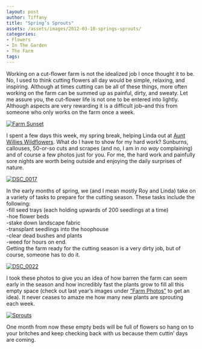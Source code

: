 ```yaml
---
layout: post
author: Tiffany
title: "Spring’s Sprouts"
assets: /assets/images/2012-03-10-springs-sprouts/
categories: 
- Flowers
- In The Garden
- The Farm
tags: 
---
```


Working on a cut-flower farm is not the idealized job I once thought it to be. No, I used to think cutting flowers all day would be simple, relaxing, and inspiring. Although at times cutting can be all of these things, more often working on the farm can be summed up as painful, dirty, and sweaty. Let me assure you, the cut-flower life is not one to be entered into lightly. Although aspects are very rewarding it is a difficult job–and this from someone who only works on the farm once a week.

[![](jekyll_uploads/2012/03/DSC_0059-001-575x381.jpg "Farm Sunset")](http://www.sweetpeonies.com/2012/03/springs-sprouts/dsc_0059-001/)

I spent a few days this week, my spring break, helping Linda out at [Aunt Willies Wildflowers](www.auntwillieswildflowers.com). What do I have to show for my hard work? Sunburns, callouses, 50-or-so cuts and scrapes (and no, I am in _no way_ complaining) and of course a few photos just for you. For me, the hard work and painfully sore nights are worth being outside and enjoying the daily surprises of nature.

[![](jekyll_uploads/2012/03/DSC_0017-575x381.jpg "DSC_0017")](http://www.sweetpeonies.com/2012/03/springs-sprouts/dsc_0017/)

In the early months of spring, we (and I mean mostly Roy and Linda) take on a variety of tasks to prepare for the cutting season. These tasks include the following:  
-fill seed trays (each holding upwards of 200 seedlings at a time)  
-hoe flower beds  
-stake down landscape fabric  
-transplant seedlings into the hoophouse  
-clear dead bushes and plants  
-weed for hours on end.  
Getting the farm ready for the cutting season is a very dirty job, but of course, someone has to do it.

[![](jekyll_uploads/2012/03/DSC_0022-575x381.jpg "DSC_0022")](http://www.sweetpeonies.com/2012/03/springs-sprouts/dsc_0022-2/)

I took these photos to give you an idea of how barren the farm can seem early in the season and how incredibly fast the plants grow to fill all this empty space (check out last year’s images under [“Farm Photos”](http://www.sweetpeonies.com/farm-photos/) to get an idea). It never ceases to amaze me how many new plants are sprouting each week.

[![](jekyll_uploads/2012/03/DSC_0069-001-575x381.jpg "Sprouts")](http://www.sweetpeonies.com/2012/03/springs-sprouts/dsc_0069-001/)

One month from now these empty beds will be full of flowers so hang on to your britches and keep checking back with us because them cuttin’ days are coming.
